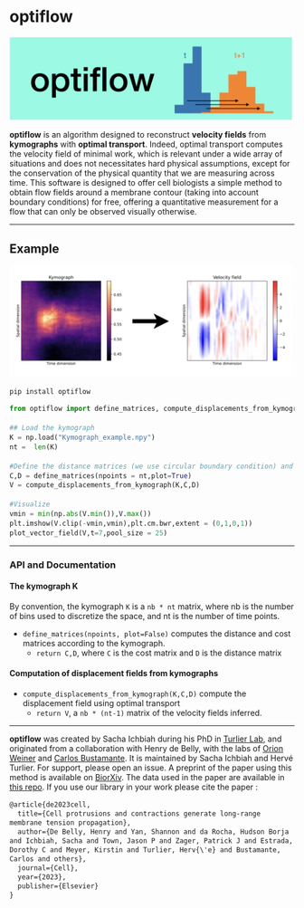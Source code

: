 # optiflow
<img src="Images/optiflow_logo.png" alt="drawing" width="500"/>

**optiflow** is an algorithm designed to reconstruct **velocity fields** from **kymographs** with **optimal transport**. Indeed, optimal transport computes the velocity field of minimal work, which is relevant under a wide array of situations and does not necessitates hard physical assumptions, except for the conservation of the physical quantity that we are measuring across time.
This software is designed to offer cell biologists a simple method to obtain flow fields around a membrane contour (taking into account boundary conditions) for free, offering a quantitative measurement for a flow that can only be observed visually otherwise.


---
## Example
<img src="Images/optiflow_example.png" alt="drawing" width="500"/>


```shell
pip install optiflow

```

```py
from optiflow import define_matrices, compute_displacements_from_kymograph,plot_vector_field

## Load the kymograph
K = np.load("Kymograph_example.npy")
nt =  len(K)

#Define the distance matrices (we use circular boundary condition) and compute the displacements
C,D = define_matrices(npoints = nt,plot=True)
V = compute_displacements_from_kymograph(K,C,D)

#Visualize 
vmin = min(np.abs(V.min()),V.max())
plt.imshow(V.clip(-vmin,vmin),plt.cm.bwr,extent = (0,1,0,1))
plot_vector_field(V,t=7,pool_size = 25)

```
---

### API and Documentation

#### The kymograph K 
By convention, the kymograph `K` is a `nb * nt` matrix, where nb is the number of bins used to discretize the space, and nt is the number of time points. 


- `define_matrices(npoints, plot=False)` computes the distance and cost matrices according to the kymograph. 
    - `return C,D`, where `C` is the cost matrix and `D` is the distance matrix


#### Computation of displacement fields from kymographs
- `compute_displacements_from_kymograph(K,C,D)` compute the displacement field using optimal transport
	- `return V`, a `nb * (nt-1)` matrix of the velocity fields inferred. 

---

**optiflow** was created by Sacha Ichbiah during his PhD in [Turlier Lab](https://www.turlierlab.com), and originated from a collaboration with Henry de Belly, with the labs of [Orion Weiner](https://weinerlab.com) and [Carlos Bustamante](https://bustamante.berkeley.edu). It is maintained by Sacha Ichbiah and Hervé Turlier. For support, please open an issue.
A preprint of the paper using this method is available on [BiorXiv](https://www.biorxiv.org/content/10.1101/2022.09.07.507005v1). The data used in the paper are available in [this repo](https://github.com/VirtualEmbryo/membrane-cortex-tension). If you use our library in your work please cite the paper : 

```
@article{de2023cell,
  title={Cell protrusions and contractions generate long-range membrane tension propagation},
  author={De Belly, Henry and Yan, Shannon and da Rocha, Hudson Borja and Ichbiah, Sacha and Town, Jason P and Zager, Patrick J and Estrada, Dorothy C and Meyer, Kirstin and Turlier, Herv{\'e} and Bustamante, Carlos and others},
  journal={Cell},
  year={2023},
  publisher={Elsevier}
}


